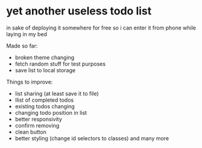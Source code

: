 # yet another useless todo list

in sake of deploying it somewhere for free so i can enter it from phone while laying in my bed

Made so far:
- broken theme changing
- fetch random stuff for test purposes
- save list to local storage

Things to improve:
- list sharing (at least save it to file)
- llist of completed todos
- existing todos changing
- changing todo position in list
- better responsivity
- confirm removing
- clean button
- better styling (change id selectors to classes)
and many more
